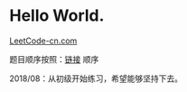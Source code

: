 # Hello World.

[LeetCode-cn.com](https://leetcode-cn.com/)

题目顺序按照：[链接](https://leetcode-cn.com/explore/) 顺序

2018/08：从初级开始练习，希望能够坚持下去。
